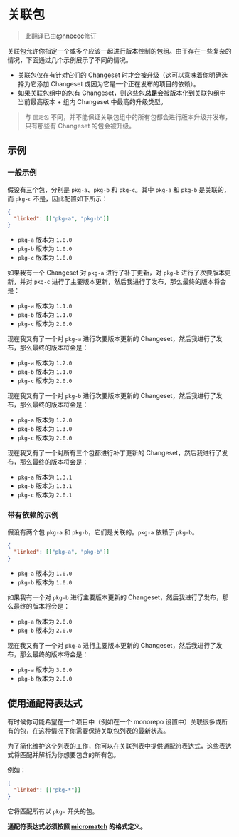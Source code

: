 # 关联包

> 此翻译已由[@nnecec](https://github.com/nnecec)修订

关联包允许你指定一个或多个应该一起进行版本控制的包组。由于存在一些复杂的情况，下面通过几个示例展示了不同的情况。

- 关联包仅在有针对它们的 Changeset 时才会被升级（这可以意味着你明确选择为它添加 Changeset 或因为它是一个正在发布的项目的依赖）。
- 如果关联包组中的包有 Changeset，则这些包**总是**会被版本化到关联包组中当前最高版本 + 组内 Changeset 中最高的升级类型。

> 与 `固定包` 不同，并不能保证关联包组中的所有包都会进行版本升级并发布，只有那些有 Changeset 的包会被升级。

## 示例

### 一般示例

假设有三个包，分别是 `pkg-a`、`pkg-b` 和 `pkg-c`。其中 `pkg-a` 和 `pkg-b` 是关联的，而 `pkg-c` 不是，因此配置如下所示：

```json
{
  "linked": [["pkg-a", "pkg-b"]]
}
```

- `pkg-a` 版本为 `1.0.0`
- `pkg-b` 版本为 `1.0.0`
- `pkg-c` 版本为 `1.0.0`

如果我有一个 Changeset 对 `pkg-a` 进行了补丁更新，对 `pkg-b` 进行了次要版本更新，并对 `pkg-c` 进行了主要版本更新，然后我进行了发布，那么最终的版本将会是：

- `pkg-a` 版本为 `1.1.0`
- `pkg-b` 版本为 `1.1.0`
- `pkg-c` 版本为 `2.0.0`

现在我又有了一个对 `pkg-a` 进行次要版本更新的 Changeset，然后我进行了发布，那么最终的版本将会是：

- `pkg-a` 版本为 `1.2.0`
- `pkg-b` 版本为 `1.1.0`
- `pkg-c` 版本为 `2.0.0`

现在我又有了一个对 `pkg-b` 进行次要版本更新的 Changeset，然后我进行了发布，那么最终的版本将会是：

- `pkg-a` 版本为 `1.2.0`
- `pkg-b` 版本为 `1.3.0`
- `pkg-c` 版本为 `2.0.0`

现在我又有了一个对所有三个包都进行补丁更新的 Changeset，然后我进行了发布，那么最终的版本将会是：

- `pkg-a` 版本为 `1.3.1`
- `pkg-b` 版本为 `1.3.1`
- `pkg-c` 版本为 `2.0.1`

### 带有依赖的示例

假设有两个包 `pkg-a` 和 `pkg-b`，它们是关联的。`pkg-a` 依赖于 `pkg-b`。

```json
{
  "linked": [["pkg-a", "pkg-b"]]
}
```

- `pkg-a` 版本为 `1.0.0`
- `pkg-b` 版本为 `1.0.0`

如果我有一个对 `pkg-b` 进行主要版本更新的 Changeset，然后我进行了发布，那么最终的版本将会是：

- `pkg-a` 版本为 `2.0.0`
- `pkg-b` 版本为 `2.0.0`

现在我又有了一个对 `pkg-a` 进行主要版本更新的 Changeset，然后我进行了发布，那么最终的版本将会是：

- `pkg-a` 版本为 `3.0.0`
- `pkg-b` 版本为 `2.0.0`

## 使用通配符表达式

有时候你可能希望在一个项目中（例如在一个 monorepo 设置中）关联很多或所有的包，在这种情况下你需要保持关联包列表的最新状态。

为了简化维护这个列表的工作，你可以在关联列表中提供通配符表达式，这些表达式将匹配并解析为你想要包含的所有包。

例如：

```json
{
  "linked": [["pkg-*"]]
}
```

它将匹配所有以 `pkg-` 开头的包。

**通配符表达式必须按照 [micromatch](https://www.npmjs.com/package/micromatch) 的格式定义。**

